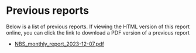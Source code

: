 # Previous reports

Below is a list of previous reports. If viewing the HTML version of this report online, you can click the link to download a PDF version of a previous report
* [NBS_monthly_report_2023-12-07.pdf](../reports/NBS_monthly_report_2023-12-07.pdf)

